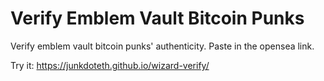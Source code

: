 # Verify Emblem Vault Bitcoin Punks
Verify emblem vault bitcoin punks' authenticity. Paste in the opensea link.

Try it: https://junkdoteth.github.io/wizard-verify/
